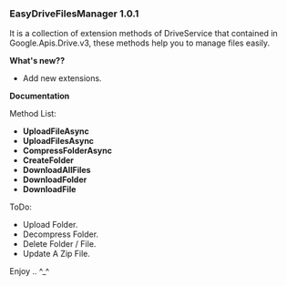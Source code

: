 ### **EasyDriveFilesManager 1.0.1**

It is a collection of extension methods of DriveService that contained in Google.Apis.Drive.v3, these methods help you to manage files easily.

**What's new??** 
- Add new extensions.

**Documentation** 

Method List:

- **UploadFileAsync**
- **UploadFilesAsync**
- **CompressFolderAsync**
- **CreateFolder**
- **DownloadAllFiles**
- **DownloadFolder**
- **DownloadFile**

ToDo:
- Upload Folder.
- Decompress Folder.
- Delete Folder / File.
- Update A Zip File.

Enjoy .. ^_^
